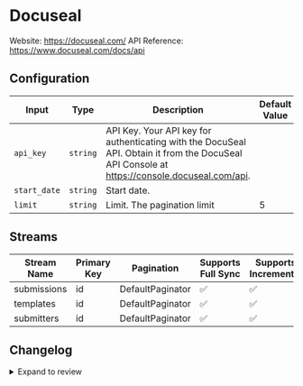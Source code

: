 # Docuseal
Website: https://docuseal.com/
API Reference: https://www.docuseal.com/docs/api

## Configuration

| Input | Type | Description | Default Value |
|-------|------|-------------|---------------|
| `api_key` | `string` | API Key. Your API key for authenticating with the DocuSeal API. Obtain it from the DocuSeal API Console at https://console.docuseal.com/api. |  |
| `start_date` | `string` | Start date.  |  |
| `limit` | `string` | Limit. The pagination limit | 5 |

## Streams
| Stream Name | Primary Key | Pagination | Supports Full Sync | Supports Incremental |
|-------------|-------------|------------|---------------------|----------------------|
| submissions | id | DefaultPaginator | ✅ |  ✅  |
| templates | id | DefaultPaginator | ✅ |  ✅  |
| submitters | id | DefaultPaginator | ✅ |  ✅  |

## Changelog

<details>
  <summary>Expand to review</summary>

| Version          | Date              | Pull Request | Subject        |
|------------------|-------------------|--------------|----------------|
| 0.0.16 | 2025-08-02 | [64322](https://github.com/airbytehq/airbyte/pull/64322) | Update dependencies |
| 0.0.15 | 2025-07-26 | [63960](https://github.com/airbytehq/airbyte/pull/63960) | Update dependencies |
| 0.0.14 | 2025-07-19 | [63582](https://github.com/airbytehq/airbyte/pull/63582) | Update dependencies |
| 0.0.13 | 2025-07-12 | [63028](https://github.com/airbytehq/airbyte/pull/63028) | Update dependencies |
| 0.0.12 | 2025-07-05 | [62803](https://github.com/airbytehq/airbyte/pull/62803) | Update dependencies |
| 0.0.11 | 2025-06-28 | [62426](https://github.com/airbytehq/airbyte/pull/62426) | Update dependencies |
| 0.0.10 | 2025-06-21 | [61957](https://github.com/airbytehq/airbyte/pull/61957) | Update dependencies |
| 0.0.9 | 2025-06-14 | [61280](https://github.com/airbytehq/airbyte/pull/61280) | Update dependencies |
| 0.0.8 | 2025-05-24 | [60369](https://github.com/airbytehq/airbyte/pull/60369) | Update dependencies |
| 0.0.7 | 2025-05-10 | [60031](https://github.com/airbytehq/airbyte/pull/60031) | Update dependencies |
| 0.0.6 | 2025-05-03 | [59426](https://github.com/airbytehq/airbyte/pull/59426) | Update dependencies |
| 0.0.5 | 2025-04-26 | [58904](https://github.com/airbytehq/airbyte/pull/58904) | Update dependencies |
| 0.0.4 | 2025-04-19 | [58316](https://github.com/airbytehq/airbyte/pull/58316) | Update dependencies |
| 0.0.3 | 2025-04-12 | [57831](https://github.com/airbytehq/airbyte/pull/57831) | Update dependencies |
| 0.0.2 | 2025-04-05 | [57272](https://github.com/airbytehq/airbyte/pull/57272) | Update dependencies |
| 0.0.1 | 2025-04-01 | | Initial release by [@btkcodedev](https://github.com/btkcodedev) via Connector Builder |

</details>
